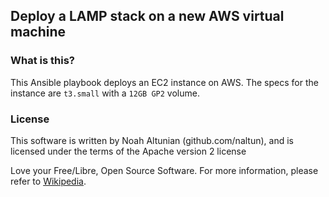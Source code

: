 ## Deploy a LAMP stack on a new AWS virtual machine

### What is this?
This Ansible playbook deploys an EC2 instance on AWS. The specs for the instance are `t3.small` with
a `12GB GP2` volume.

### License
This software is written by Noah Altunian (github.com/naltun), and is licensed under the terms of the
Apache version 2 license

Love your Free/Libre, Open Source Software. For more information, please refer to [Wikipedia](https://en.wikipedia.org/wiki/Free_software_movement).
